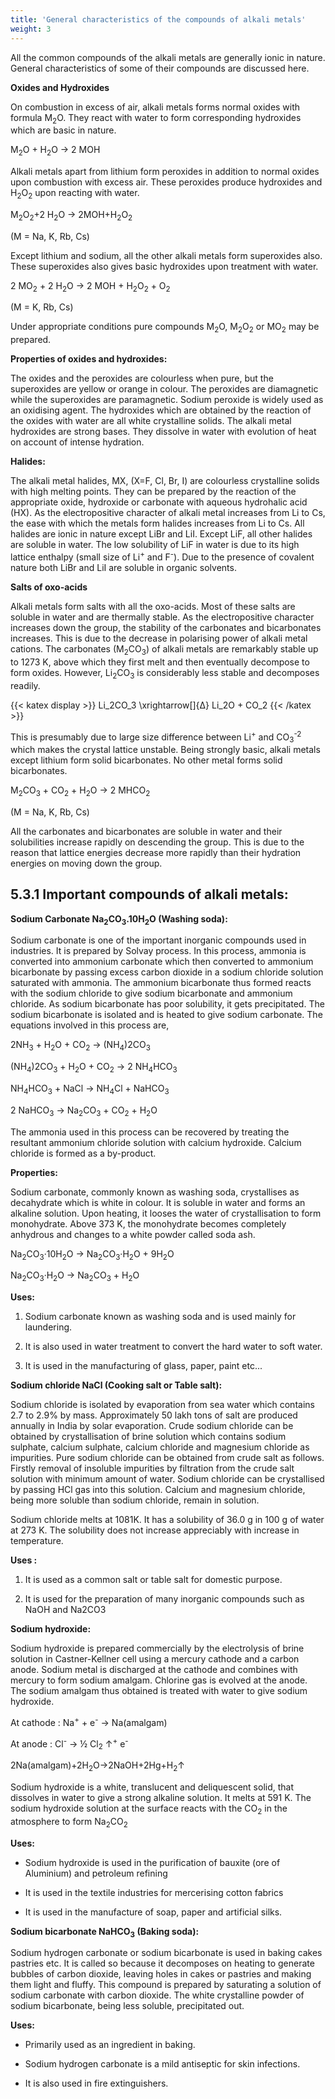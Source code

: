 ```yaml
---
title: 'General characteristics of the compounds of alkali metals'
weight: 3
---
```





<!-- **5.3 General characteristics of the compounds of alkali metals** -->

All the common compounds of the alkali metals are generally ionic in nature. General characteristics of some of their compounds are discussed here.




  

**Oxides and Hydroxides**

On combustion in excess of air, alkali metals forms normal oxides with formula M<sub>2</sub>O. They react with water to form corresponding hydroxides which are basic in nature.

M<sub>2</sub>O + H<sub>2</sub>O → 2 MOH

Alkali metals apart from lithium form peroxides in addition to normal oxides upon combustion with excess air. These peroxides produce hydroxides and H<sub>2</sub>O<sub>2</sub> upon reacting with water.

M<sub>2</sub>O<sub>2</sub>+2 H<sub>2</sub>O → 2MOH+H<sub>2</sub>O<sub>2</sub>

(M = Na, K, Rb, Cs)

Except lithium and sodium, all the other alkali metals form superoxides also. These superoxides also gives basic hydroxides upon treatment with water.

2 MO<sub>2</sub> + 2 H<sub>2</sub>O → 2 MOH + H<sub>2</sub>O<sub>2</sub> + O<sub>2</sub>

(M = K, Rb, Cs)

Under appropriate conditions pure compounds M<sub>2</sub>O, M<sub>2</sub>O<sub>2</sub> or MO<sub>2</sub> may be prepared.

**Properties of oxides and hydroxides:**

The oxides and the peroxides are colourless when pure, but the superoxides are yellow or orange in colour. The peroxides are diamagnetic while the superoxides are paramagnetic. Sodium peroxide is widely used as an oxidising agent. The hydroxides which are obtained by the reaction of the oxides with water are all white crystalline solids. The alkali metal hydroxides are strong bases. They dissolve in water with evolution of heat on account of intense hydration.

**Halides:**

The alkali metal halides, MX, (X=F, Cl, Br, I) are colourless crystalline solids with high melting points. They can be prepared by the reaction of the appropriate oxide, hydroxide or carbonate with aqueous hydrohalic acid (HX). As the electropositive character of alkali metal increases from Li to Cs, the ease with which the metals form halides increases from Li to Cs. All halides are ionic in nature except LiBr and LiI. Except LiF, all other halides are soluble in water. The low solubility of LiF in water is due to its high lattice enthalpy (small size of Li<sup>+</sup> and F<sup>-</sup>). Due to the presence of covalent nature both LiBr and LiI are soluble in organic solvents.

**Salts of oxo-acids**

Alkali metals form salts with all the oxo-acids. Most of these salts are soluble in water and are thermally stable. As the electropositive character increases down the group, the stability of the carbonates and bicarbonates increases. This is due to the decrease in polarising power of alkali metal cations. The carbonates (M<sub>2</sub>CO<sub>3</sub>) of alkali metals are remarkably stable up to 1273 K, above which they first melt and then eventually decompose to form oxides. However, Li<sub>2</sub>CO<sub>3</sub> is considerably less stable and decomposes readily.


{{< katex display >}}
Li_2CO_3 \xrightarrow[]{Δ} Li_2O + CO_2
{{< /katex >}}

This is presumably due to large size difference between Li<sup>+</sup> and CO<sub>3</sub><sup>-2 </sup> which
makes the crystal lattice unstable. Being strongly basic, alkali metals except lithium form solid bicarbonates. No other metal forms solid bicarbonates.

M<sub>2</sub>CO<sub>3</sub> + CO<sub>2</sub> + H<sub>2</sub>O → 2 MHCO<sub>2</sub>

(M = Na, K, Rb, Cs)

All the carbonates and bicarbonates are soluble in water and their solubilities increase rapidly on descending the group. This is due to the reason that lattice energies decrease more rapidly than their hydration energies on moving down the group.

## 5.3.1 Important compounds of alkali metals:

**Sodium Carbonate Na<sub>2</sub>CO<sub>3</sub>.10H<sub>2</sub>O (Washing soda):**

Sodium carbonate is one of the important inorganic compounds used in industries. It is prepared by Solvay process. In this process, ammonia is converted into ammonium carbonate which then converted to ammonium bicarbonate by passing excess carbon dioxide in a sodium chloride solution saturated with ammonia. The ammonium bicarbonate thus formed reacts with the sodium chloride to give sodium bicarbonate and ammonium chloride. As sodium bicarbonate has poor solubility, it gets precipitated. The sodium bicarbonate is isolated and is heated to give sodium carbonate. The equations involved in this process are,

2NH<sub>3</sub> + H<sub>2</sub>O + CO<sub>2</sub> → (NH<sub>4</sub>)2CO<sub>3</sub>

(NH<sub>4</sub>)2CO<sub>3</sub> + H<sub>2</sub>O + CO<sub>2</sub> → 2 NH<sub>4</sub>HCO<sub>3</sub> 

NH<sub>4</sub>HCO<sub>3</sub> + NaCl → NH<sub>4</sub>Cl + NaHCO<sub>3</sub>

2 NaHCO<sub>3</sub> → Na<sub>2</sub>CO<sub>3</sub> + CO<sub>2</sub> + H<sub>2</sub>O

The ammonia used in this process can be recovered by treating the resultant ammonium chloride solution with calcium hydroxide. Calcium chloride is formed as a by-product.

**Properties:**

Sodium carbonate, commonly known as washing soda, crystallises as decahydrate which is white in colour. It is soluble in water and forms an alkaline solution. Upon heating, it looses the water of crystallisation to form monohydrate. Above 373 K, the monohydrate becomes completely anhydrous and changes to a white powder called soda ash.

Na<sub>2</sub>CO<sub>3</sub>·10H<sub>2</sub>O → Na<sub>2</sub>CO<sub>3</sub>·H<sub>2</sub>O + 9H<sub>2</sub>O

Na<sub>2</sub>CO<sub>3</sub>·H<sub>2</sub>O → Na<sub>2</sub>CO<sub>3</sub> + H<sub>2</sub>O

**Uses:**

1. Sodium carbonate known as washing soda and is used mainly for laundering.

2. It is also used in water treatment to convert the hard water to soft water.

3. It is used in the manufacturing of glass, paper, paint etc...

**Sodium chloride NaCl (Cooking salt or Table salt):**

Sodium chloride is isolated by evaporation from sea water which contains 2.7 to 2.9% by mass. Approximately 50 lakh tons of salt are produced annually in India by solar evaporation. Crude sodium chloride can be obtained by crystallisation of brine solution which contains sodium sulphate, calcium sulphate, calcium chloride and magnesium chloride as impurities. Pure sodium chloride can be obtained from crude salt as follows. Firstly removal of insoluble impurities by filtration from the crude salt solution with minimum amount of water. Sodium chloride can be crystallised by passing HCl gas into this solution. Calcium and magnesium chloride, being more soluble than sodium chloride, remain in solution.

Sodium chloride melts at 1081K. It has a solubility of 36.0 g in 100 g of water at 273 K. The solubility does not increase appreciably with increase in temperature.

**Uses :**

1. It is used as a common salt or table salt for domestic purpose.

2. It is used for the preparation of many inorganic compounds such as NaOH and Na2CO3

**Sodium hydroxide:**

Sodium hydroxide is prepared commercially by the electrolysis of brine solution in Castner-Kellner cell using a mercury cathode and a carbon anode. Sodium metal is discharged at the cathode and combines with mercury to form sodium amalgam. Chlorine gas is evolved at the anode. The sodium amalgam thus obtained is treated with water to give sodium hydroxide.  

At cathode : Na<sup>+</sup> + e<sup>-</sup> → Na(amalgam)

At anode : Cl<sup>-</sup> → ½ Cl<sub>2</sub> ↑<sup>+</sup> e<sup>-</sup>

2Na(amalgam)+2H<sub>2</sub>O→2NaOH+2Hg+H<sub>2</sub>↑

Sodium hydroxide is a white, translucent and deliquescent solid, that dissolves in water to give a strong alkaline solution. It melts at 591 K. The sodium hydroxide solution at the surface reacts with the CO<sub>2</sub> in the atmosphere to form Na<sub>2</sub>CO<sub>2</sub>

**Uses:**

- Sodium hydroxide is used in the purification of bauxite (ore of Aluminium) and petroleum refining

- It is used in the textile industries for mercerising cotton fabrics

- It is used in the manufacture of soap, paper and artificial silks.

**Sodium bicarbonate NaHCO<sub>3</sub> (Baking soda):**

Sodium hydrogen carbonate or sodium bicarbonate is used in baking cakes pastries etc. It is called so because it decomposes on heating to generate bubbles of carbon dioxide, leaving holes in cakes or pastries and making them light and fluffy. This compound is prepared by saturating a solution of sodium carbonate with carbon dioxide. The white crystalline powder of sodium bicarbonate, being less soluble, precipitated out.




  

**Uses:**

- Primarily used as an ingredient in baking.

- Sodium hydrogen carbonate is a mild antiseptic for skin infections.

- It is also used in fire extinguishers.
